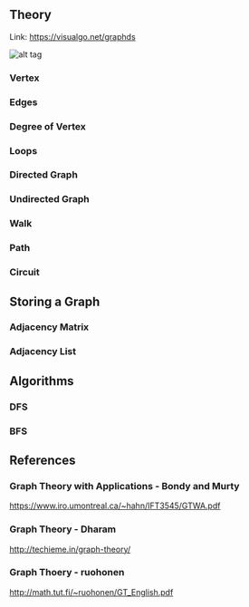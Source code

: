 ## Theory

Link: https://visualgo.net/graphds

![alt tag](http://bcu.copsewood.net/dsalg/graph/diag1.jpg)

### Vertex
### Edges
### Degree of Vertex
### Loops
### Directed Graph
### Undirected Graph
### Walk
### Path
### Circuit

## Storing a Graph
### Adjacency Matrix
### Adjacency List

## Algorithms
### DFS
### BFS

## References

### Graph Theory with Applications - Bondy and Murty
https://www.iro.umontreal.ca/~hahn/IFT3545/GTWA.pdf
### Graph Theory - Dharam
http://techieme.in/graph-theory/
### Graph Thoery - ruohonen
http://math.tut.fi/~ruohonen/GT_English.pdf